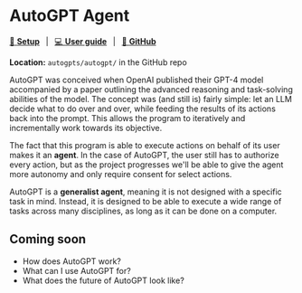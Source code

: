 # AutoGPT Agent

[🔧 **Setup**](./setup)
&ensp;|&ensp;
[💻 **User guide**](./usage.md)
&ensp;|&ensp;
[🐙 **GitHub**](https://github.com/Significant-Gravitas/AutoGPT/tree/master/autogpts/autogpt)

**Location:** `autogpts/autogpt/` in the GitHub repo

AutoGPT was conceived when OpenAI published their GPT-4 model accompanied by a paper
outlining the advanced reasoning and task-solving abilities of the model. The concept
was (and still is) fairly simple: let an LLM decide what to do over and over, while
feeding the results of its actions back into the prompt. This allows the program to
iteratively and incrementally work towards its objective.

The fact that this program is able to execute actions on behalf of its user makes
it an **agent**. In the case of AutoGPT, the user still has to authorize every action,
but as the project progresses we'll be able to give the agent more autonomy and only
require consent for select actions.

AutoGPT is a **generalist agent**, meaning it is not designed with a specific task in
mind. Instead, it is designed to be able to execute a wide range of tasks across many
disciplines, as long as it can be done on a computer.

## Coming soon
* How does AutoGPT work?
* What can I use AutoGPT for?
* What does the future of AutoGPT look like?

